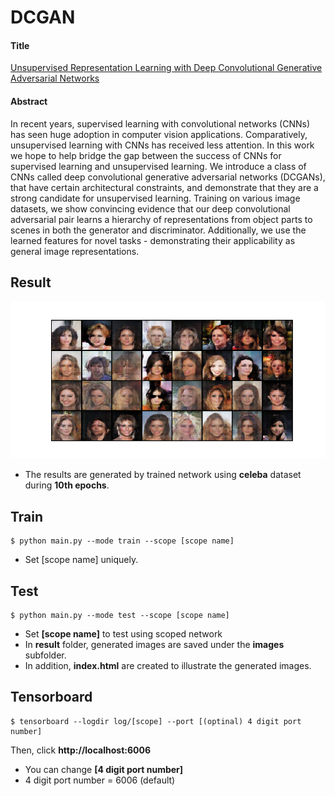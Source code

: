 # DCGAN

#### Title
[Unsupervised Representation Learning with Deep Convolutional Generative Adversarial Networks](https://arxiv.org/abs/1511.06434)

#### Abstract
In recent years, supervised learning with convolutional networks (CNNs) has seen huge adoption in computer vision applications. Comparatively, unsupervised learning with CNNs has received less attention. In this work we hope to help bridge the gap between the success of CNNs for supervised learning and unsupervised learning. We introduce a class of CNNs called deep convolutional generative adversarial networks (DCGANs), that have certain architectural constraints, and demonstrate that they are a strong candidate for unsupervised learning. Training on various image datasets, we show convincing evidence that our deep convolutional adversarial pair learns a hierarchy of representations from object parts to scenes in both the generator and discriminator. Additionally, we use the learned features for novel tasks - demonstrating their applicability as general image representations.

## Result
![alt text](./img/generated_images.png "Generated Images by DCGAN")
* The results are generated by trained network using **celeba** dataset during **10th epochs**.

## Train
    $ python main.py --mode train --scope [scope name]

* Set [scope name] uniquely.


## Test
    $ python main.py --mode test --scope [scope name]

* Set **[scope name]** to test using scoped network
* In **result** folder, generated images are saved under the **images** subfolder.
* In addition, **index.html** are created to illustrate the generated images.  


## Tensorboard
    $ tensorboard --logdir log/[scope] --port [(optinal) 4 digit port number]

Then, click **http://localhost:6006**

* You can change **[4 digit port number]**
* 4 digit port number = 6006 (default)
